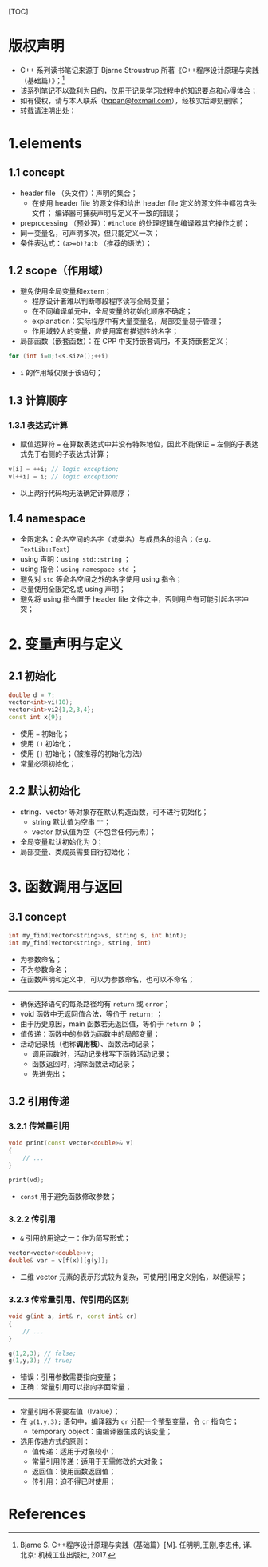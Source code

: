 [TOC]

# 版权声明
- C++ 系列读书笔记来源于 Bjarne Stroustrup 所著《C++程序设计原理与实践（基础篇）》；[^1]
- 该系列笔记不以盈利为目的，仅用于记录学习过程中的知识要点和心得体会；
- 如有侵权，请与本人联系（hqpan@foxmail.com），经核实后即刻删除；
- 转载请注明出处；

# 1.elements
## 1.1 concept
- header file （头文件）：声明的集合；
  - 在使用 header file 的源文件和给出 header file 定义的源文件中都包含头文件；
    编译器可捕获声明与定义不一致的错误；
- preprocessing （预处理）：`#include` 的处理逻辑在编译器其它操作之前；
- 同一变量名，可声明多次，但只能定义一次；
- 条件表达式：`(a>=b)?a:b` （推荐的语法）；

## 1.2 scope（作用域）
- 避免使用全局变量和`extern`；
  - 程序设计者难以判断哪段程序读写全局变量；
  - 在不同编译单元中，全局变量的初始化顺序不确定；
  - explanation：实际程序中有大量变量名，局部变量易于管理；
  - 作用域较大的变量，应使用富有描述性的名字；
- 局部函数（嵌套函数）：在 CPP 中支持嵌套调用，不支持嵌套定义；

```cpp
for (int i=0;i<s.size();++i)
```
- `i` 的作用域仅限于该语句；

## 1.3 计算顺序
### 1.3.1 表达式计算
- 赋值运算符 `=` 在算数表达式中并没有特殊地位，因此不能保证 `=` 左侧的子表达式先于右侧的子表达式计算；

```cpp
v[i] = ++i;	// logic exception;
v[++i] = i;	// logic exception;
```

- 以上两行代码均无法确定计算顺序；

## 1.4 namespace
- 全限定名：命名空间的名字（或类名）与成员名的组合；（e.g. `TextLib::Text`）
- using 声明：`using std::string` ；
- using 指令：`using namespace std` ；
- 避免对 `std` 等命名空间之外的名字使用 using 指令；
- 尽量使用全限定名或 using 声明；
- 避免将 using 指令置于 header file 文件之中，否则用户有可能引起名字冲突；


# 2. 变量声明与定义
## 2.1 初始化
```cpp
double d = 7;
vector<int>vi(10);
vector<int>vi2{1,2,3,4};
const int x{9};
```
- 使用 `=` 初始化；
- 使用 `()` 初始化；
- 使用 `{}` 初始化；（被推荐的初始化方法）
- 常量必须初始化；

## 2.2 默认初始化
- string、vector 等对象存在默认构造函数，可不进行初始化；
   - string 默认值为空串 `""`；
   - vector 默认值为空（不包含任何元素）；
- 全局变量默认初始化为 0；
- 局部变量、类成员需要自行初始化；



# 3. 函数调用与返回
## 3.1 concept

```cpp
int my_find(vector<string>vs, string s, int hint);
int my_find(vector<string>, string, int)
```
- 为参数命名；
- 不为参数命名；
- 在函数声明和定义中，可以为参数命名，也可以不命名；

---

- 确保选择语句的每条路径均有 `return` 或 `error`；
- void 函数中无返回值合法，等价于 `return;` ；
- 由于历史原因，main 函数若无返回值，等价于 `return 0` ；
- 值传递：函数中的参数为函数中的局部变量；
- 活动记录栈（也称**调用栈**）、函数活动记录；
  - 调用函数时，活动记录栈写下函数活动记录；
  - 函数返回时，消除函数活动记录；
  - 先进先出；

## 3.2 引用传递
### 3.2.1 传常量引用

```cpp
void print(const vector<double>& v)
{
	// ...
} 

print(vd);
```

- `const` 用于避免函数修改参数；

### 3.2.2 传引用
- `&` 引用的用途之一：作为简写形式；

```cpp
vector<vector<double>>v;
double& var = v[f(x)][g(y)];
```

- 二维 vector 元素的表示形式较为复杂，可使用引用定义别名，以便读写；

### 3.2.3 传常量引用、传引用的区别

```cpp
void g(int a, int& r, const int& cr)
{
	// ...
}

g(1,2,3); // false;
g(1,y,3); // true;
```

- 错误：引用参数需要指向变量；
- 正确：常量引用可以指向字面常量；

---

- 常量引用不需要左值（lvalue）；
- 在 `g(1,y,3);` 语句中，编译器为 `cr` 分配一个整型变量，令 `cr` 指向它；
  - temporary object：由编译器生成的该变量；
- 选用传递方式的原则：
  - 值传递：适用于对象较小；
  - 常量引用传递：适用于无需修改的大对象；
  - 返回值：使用函数返回值；
  - 传引用：迫不得已时使用；



# References
[^1]: Bjarne S. C++程序设计原理与实践（基础篇）[M]. 任明明,王刚,李忠伟, 译. 北京: 机械工业出版社, 2017.